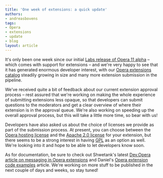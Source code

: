 ```yaml
---
title: 'One week of extensions: a quick update'
authors:
- andreasbovens
tags:
- Opera
- extensions
- update
- blog
layout: article
---
```

<p>It&#39;s only been one week since our initial <a href="http://my.opera.com/ODIN/blog/introduction-to-opera-extensions">Labs release of Opera 11 alpha</a> – which comes with support for extensions – and we&#39;re very happy to see that it has generated enormous developer interest, with our <a href="https://addons.labs.opera.com/">Opera extensions catalog</a> steadily growing in size and many more extension submission in the pipeline.</p>
<p>We&#39;ve received quite a bit of feedback about our current extension approval process – rest assured that we&#39;re working on making the whole experience of submitting extensions less opaque, so that developers can submit questions to the moderators and get a clear overview of where their extension is in the approval queue. We&#39;re also working on speeding up the overall approval process, but this will take a little more time, so bear with us!</p>
<p>Developers have also asked us about the choice of licenses we provide as part of the submission process. At present, you can choose between the <a href="https://addons.labs.opera.com/developer/license/hosting/">Opera hosting license</a> and the <a href="http://www.apache.org/licenses/LICENSE-2.0.html">Apache 2.0 license</a> for your extension, but there seems to be a strong interest in having <a href="http://en.wikipedia.org/wiki/GNU_General_Public_License">GPL</a> as an option as well. We&#39;re looking into it and hope to be able to let developers know soon.</p>
<p>As for documentation, be sure to check out Shwetank&#39;s latest <a href="http://dev.opera.com/articles/view/opera-extensions-messaging/">Dev.Opera article on messaging in Opera extensions</a> and Daniel&#39;s <a href="http://dev.opera.com/articles/view/opera-extension-code-examples/">Opera extension code examples</a> article. We&#39;re working on more stuff to be published in the next couple of days and weeks, so stay tuned!</p>
